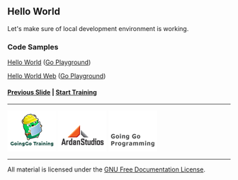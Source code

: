 ## Hello World

Let's make sure of local development environment is working.

### Code Samples

[Hello World](../quick/hello/hello.go) ([Go Playground](http://play.golang.org/p/JdC_UYCWAR))

[Hello World Web](../quick/helloHTTP/helloHTTP.go) ([Go Playground](http://play.golang.org/p/c44Q5OiX5z))

#### [Previous Slide](slide3.md) | [Start Training](../../readme.md)
___
[![GoingGo Training](../../images/ggt_logo.png)](http://www.goinggotraining.net)
[![Ardan Studios](../../images/ardan_logo.png)](http://www.ardanstudios.com)
[![GoingGo Blog](../../images/ggb_logo.png)](http://www.goinggo.net)
___
All material is licensed under the [GNU Free Documentation License](https://github.com/ArdanStudios/gotraining/blob/master/LICENSE).